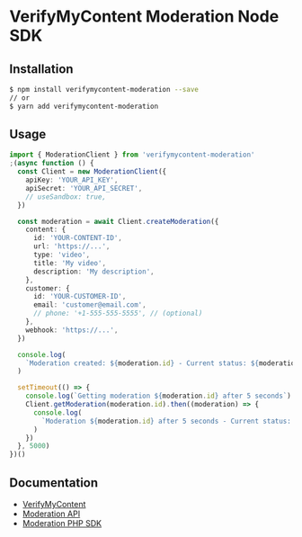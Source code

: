 # VerifyMyContent Moderation Node SDK

## Installation

```bash
$ npm install verifymycontent-moderation --save
// or
$ yarn add verifymycontent-moderation
```

## Usage

```typescript
import { ModerationClient } from 'verifymycontent-moderation'
;(async function () {
  const Client = new ModerationClient({
    apiKey: 'YOUR_API_KEY',
    apiSecret: 'YOUR_API_SECRET',
    // useSandbox: true,
  })

  const moderation = await Client.createModeration({
    content: {
      id: 'YOUR-CONTENT-ID',
      url: 'https://...',
      type: 'video',
      title: 'My video',
      description: 'My description',
    },
    customer: {
      id: 'YOUR-CUSTOMER-ID',
      email: 'customer@email.com',
      // phone: '+1-555-555-5555', // (optional)
    },
    webhook: 'https://...',
  })

  console.log(
    `Moderation created: ${moderation.id} - Current status: ${moderation.status}`
  )

  setTimeout(() => {
    console.log(`Getting moderation ${moderation.id} after 5 seconds`)
    Client.getModeration(moderation.id).then((moderation) => {
      console.log(
        `Moderation ${moderation.id} after 5 seconds - Current status: ${moderation.status}`
      )
    })
  }, 5000)
})()
```

## Documentation

- [VerifyMyContent](https://verifymycontent.com)
- [Moderation API](https://docs.verifymyage.com/docs/content/moderation/index.html)
- [Moderation PHP SDK](https://github.com/verifymycontent/video-moderation)
